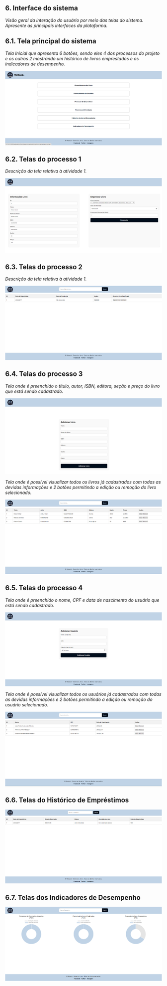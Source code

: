 
## 6. Interface do sistema

_Visão geral da interação do usuário por meio das telas do sistema. Apresente as principais interfaces da plataforma._

## 6.1. Tela principal do sistema

_Tela Inicial que apresenta 6 botões, sendo eles 4 dos processos do projeto e os outros 2 mostrando um histórico de livros emprestados e os indicadores de desempenho._

![Tela principal do sistema](images/TelaPrincipal.png)

## 6.2. Telas do processo 1

_Descrição da tela relativa à atividade 1._

![Tela da atividade 1](images/Emprestimo.png)


## 6.3. Telas do processo 2

_Descrição da tela relativa à atividade 1._

![Tela da atividade 1](images/Devolucao.png)

## 6.4. Telas do processo 3

_Tela onde é preenchido o título, autor, ISBN, editora, seção e preço do livro que está sendo cadastrado._

![Tela da atividade 1](images/AdicionarLivro.png)

_Tela onde é possível visualizar todos os livros já cadastrados com todas as devidas informações e 2 botões permitindo a edição ou remoção do livro selecionado._

![Tela da atividade 2](images/EditarLivro.png)

## 6.5. Telas do processo 4

_Tela onde é preenchido o nome, CPF e data de nascimento do usuário que está sendo cadastrado._

![Tela da atividade 1](images/AdicionarUsuario.png)

_Tela onde é possível visualizar todos os usuários já cadastrados com todas as devidas informações e 2 botões permitindo a edição ou remoção do usuário selecionado._

![Tela da atividade 2](images/EditarUsuario.png)

## 6.6. Telas do Histórico de Empréstimos

![Tela da atividade 2](images/Historico.png)

## 6.7. Telas dos Indicadores de Desempenho

![Tela da atividade 2](images/IndicadoresDesempenho.png)
